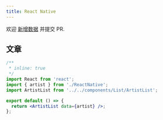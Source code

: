```yaml
---
title: React Native
---
```


<Alert type="info">
  欢迎 <a href="https://github.com/youngjuning/youngjuning.github.io/edit/main/docs//awesome/react-native.js">新增数据</a> 并提交 PR.
</Alert>

## 文章

```jsx
/**
 * inline: true
 */
import React from 'react';
import { artist } from './ReactNative';
import ArtistList from '../../components/List/ArtistList';

export default () => {
  return <ArtistList data={artist} />;
};
```
